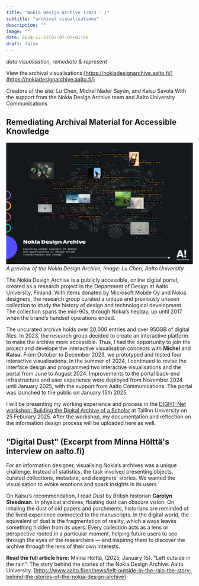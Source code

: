 ```yaml
---
title: "Nokia Design Archive (2023 - )"
subtitle: "archival visualisations"
description: ""
image: ""
date: 2024-12-23T07:07:07+01:00
draft: false
---
```


*data visualisation, remediate & represent*

View the archival visualisations:[https://nokiadesignarchive.aalto.fi/](https://nokiadesignarchive.aalto.fi/)

Creators of the site: Lu Chen, Michel Nader Sayún, and Kaisu Savola
With the support from the Nokia Design Archive team and Aalto University Communications

## Remediating Archival Material for Accessible Knowledge
[![A preview of the Nokia Design Archive](./images/preview--nokia-design-archive.jpg)](./images/preview--nokia-design-archive.jpg)
*A preview of the Nokia Design Archive, Image: Lu Chen, Aalto University*

The Nokia Design Archive is a publicly accessible, online digital portal, created as a research project in the Department of Design at Aalto University, Finland. With items donated by Microsoft Mobile Oy and Nokia designers, the research group curated a unique and previously unseen collection to study the history of design and technological development. The collection spans the mid-90s, through Nokia’s heyday, up until 2017 when the brand’s handset operations ended.

The uncurated archive holds over 20,000 entries and over 950GB of digital files. In 2023, the research group decided to create an interactive platform to make the archive more accessible. Thus, I had the opportunity to join the project and develope the interactive visualisation concepts with **Michel** and **Kaisu**. From October to December 2023, we prototyped and tested four interactive visualisations. In the summer of 2024, I continued to revise the interface design and programmed two interactive visualisations and the portal from June to August 2024. Improvements to the portal back-end infrastructure and user experience were deployed from November 2024 until January 2025, with the support from Aalto Communications. The portal was launched to the public on January 15th 2025.

I will be presenting my working experience and process in the [DIGHT-Net workshop: Building the Digital Archive of a Scholar](https://dight-net.tlu.ee/dight-net-workshop-building-the-digital-archive-of-a-scholar/) at Tallinn University on 25 Feburary 2025. After the workshop, my documentation and reflection on the information design process will be uploaded here as well.

## "Digital Dust" (Excerpt from Minna Hölttä's interview on aalto.fi)

For an information designer, visualising Nokia’s archives was a unique challenge. Instead of statistics, the task involved presenting objects, curated collections, metadata, and designers’ stories. We wanted the visualisation to evoke emotions and spark insights in its users.

On Kaisu’s recommendation, I read *Dust* by British historian **Carolyn Steedman**. In physical archives, floating dust can obscure vision. On inhaling the dust of old papers and parchments, historians are reminded of the lived experience connected to the manuscripts. In the digital world, the equivalent of dust is the fragmentation of reality, which always leaves something hidden from its users. Every collection acts as a lens or perspective rooted in a particular moment, helping future users to see through the eyes of the researchers — and inspiring them to discover the archive through the lens of their own interests.

**Read the full article here:** Minna Hölttä, (2025, January 15). “Left outside in the rain”: The story behind the stories of the Nokia Design Archive. Aalto University. [https://www.aalto.fi/en/news/left-outside-in-the-rain-the-story-behind-the-stories-of-the-nokia-design-archive]